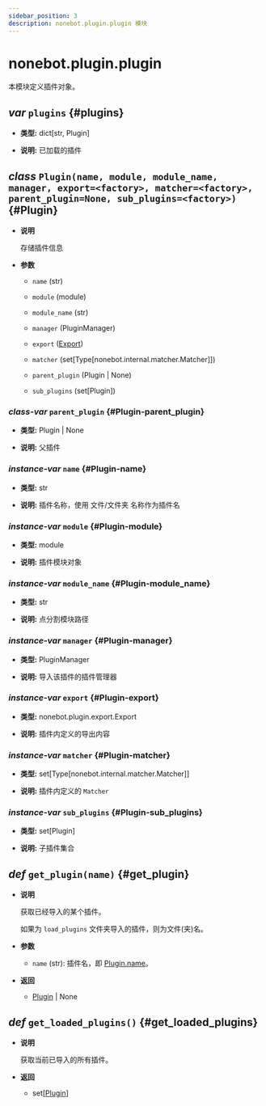 ```yaml
---
sidebar_position: 3
description: nonebot.plugin.plugin 模块
---
```


# nonebot.plugin.plugin

本模块定义插件对象。

## _var_ `plugins` {#plugins}

- **类型:** dict[str, Plugin]

- **说明:** 已加载的插件

## _class_ `Plugin(name, module, module_name, manager, export=<factory>, matcher=<factory>, parent_plugin=None, sub_plugins=<factory>)` {#Plugin}

- **说明**

  存储插件信息

- **参数**

  - `name` (str)

  - `module` (module)

  - `module_name` (str)

  - `manager` (PluginManager)

  - `export` ([Export](./export.md#Export))

  - `matcher` (set[Type[nonebot.internal.matcher.Matcher]])

  - `parent_plugin` (Plugin | None)

  - `sub_plugins` (set[Plugin])

### _class-var_ `parent_plugin` {#Plugin-parent_plugin}

- **类型:** Plugin | None

- **说明:** 父插件

### _instance-var_ `name` {#Plugin-name}

- **类型:** str

- **说明:** 插件名称，使用 文件/文件夹 名称作为插件名

### _instance-var_ `module` {#Plugin-module}

- **类型:** module

- **说明:** 插件模块对象

### _instance-var_ `module_name` {#Plugin-module_name}

- **类型:** str

- **说明:** 点分割模块路径

### _instance-var_ `manager` {#Plugin-manager}

- **类型:** PluginManager

- **说明:** 导入该插件的插件管理器

### _instance-var_ `export` {#Plugin-export}

- **类型:** nonebot.plugin.export.Export

- **说明:** 插件内定义的导出内容

### _instance-var_ `matcher` {#Plugin-matcher}

- **类型:** set[Type[nonebot.internal.matcher.Matcher]]

- **说明:** 插件内定义的 `Matcher`

### _instance-var_ `sub_plugins` {#Plugin-sub_plugins}

- **类型:** set[Plugin]

- **说明:** 子插件集合

## _def_ `get_plugin(name)` {#get_plugin}

- **说明**

  获取已经导入的某个插件。

  如果为 `load_plugins` 文件夹导入的插件，则为文件(夹)名。

- **参数**

  - `name` (str): 插件名，即 [Plugin.name](#Plugin-name)。

- **返回**

  - [Plugin](#Plugin) | None

## _def_ `get_loaded_plugins()` {#get_loaded_plugins}

- **说明**

  获取当前已导入的所有插件。

- **返回**

  - set[[Plugin](#Plugin)]
